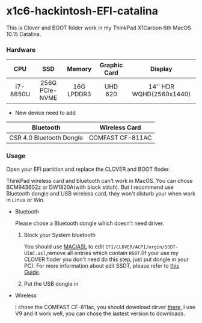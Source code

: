 # x1c6-hackintosh-EFI-catalina
This is Clover and BOOT folder work in my ThinkPad X1Carbon 6th MacOS 10.15 Catalina.



### Hardware

|   CPU    |      SSD       |   Memory   | Graphic Card |         Display          |
| :------: | :------------: | :--------: | :----------: | :----------------------: |
| i7-8650U | 256G PCIe-NVME | 16G LPDDR3 |   UHD 620    | 14'' HDR WQHD(2560x1440) |



+ New device need to add 

|        Bluetooth         |  Wireless Card   |
| :----------------------: | :--------------: |
| CSR 4.0 Bluetooth Dongle | COMFAST CF-811AC |



### Usage

Open your EFI partition and replace the CLOVER and BOOT floder.

ThinkPad wireless card and bluetooth can't work in MacOS. You can chose BCM943602z or DW1820A(with block stitch). But I recommend use Bluetooth dongle and USB wireless card, they won't disturb your when work in Linux or Win.

+ Bluetooth

  Please chose a Bluetooth dongle which doesn't need driver. 

  1. Block your System bluetooth

     You should use [MACiASL](https://github.com/acidanthera/MaciASL/releases) to edit `EFI/CLOVER/ACPI/orgin/SSDT-UIAC.asl`,remove all entries which contain `HS07`.(If your use my CLOVER floder you don't need do this step, just put dongle in your PC). For more information about edit SSDT, please refer to [this Guide](https://github.com/tylernguyen/x1c6-hackintosh/blob/master/4_README-ACPIpatching.md).

  2. Put the USB dongle in 

+ Wireless 

  I chose the COMFAST CF-811ac, you should download dirver [there](https://github.com/chris1111/Wireless-USB-Adapter-Clover/releases), I use V9 and it work well, you can chose the lastest version to downloads. 